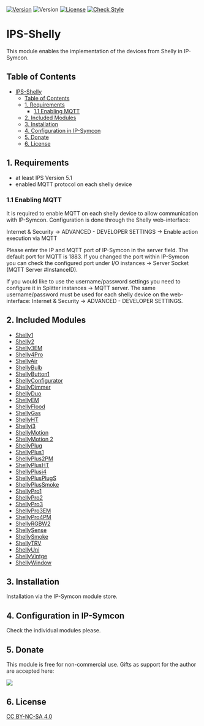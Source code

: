 [![Version](https://img.shields.io/badge/Symcon-PHPModul-red.svg)](https://www.symcon.de/service/dokumentation/entwicklerbereich/sdk-tools/sdk-php/)
![Version](https://img.shields.io/badge/Symcon%20Version-5.1%20%3E-blue.svg)
[![License](https://img.shields.io/badge/License-CC%20BY--NC--SA%204.0-green.svg)](https://creativecommons.org/licenses/by-nc-sa/4.0/)
[![Check Style](https://github.com/Schnittcher/IPS-Shelly/workflows/Check%20Style/badge.svg)](https://github.com/Schnittcher/IPS-Shelly/actions)

# IPS-Shelly
   This module enables the implementation of the devices from Shelly in IP-Symcon.
 
## Table of Contents
- [IPS-Shelly](#ips-shelly)
  - [Table of Contents](#table-of-contents)
  - [1. Requirements](#1-requirements)
    - [1.1 Enabling MQTT](#11-enabling-mqtt)
  - [2. Included Modules](#2-included-modules)
  - [3. Installation](#3-installation)
  - [4. Configuration in IP-Symcon](#4-configuration-in-ip-symcon)
  - [5. Donate](#5-donate)
  - [6. License](#6-license)
   
## 1. Requirements

* at least IPS Version 5.1
* enabled MQTT protocol on each shelly device

### 1.1 Enabling MQTT
It is required to enable MQTT on each shelly device to allow communication with IP-Symcon. Configuration is done through the Shelly web-interface:

Internet & Security -> ADVANCED - DEVELOPER SETTINGS -> Enable action execution via MQTT

Please enter the IP and MQTT port of IP-Symcon in the server field. The default port for MQTT is 1883. If you changed the port within IP-Symcon you can check the configured port under I/O instances -> Server Socket (MQTT Server #InstanceID).

If you would like to use the username/password settings you need to configure it in Splitter instances -> MQTT server. The same username/password must be used for each shelly device on the web-interface: Internet & Security -> ADVANCED - DEVELOPER SETTINGS.

## 2. Included Modules

* [Shelly1](Shelly1/README_en.md)
* [Shelly2](Shelly2/README_en.md)
* [Shelly3EM](Shelly3EM/README_en.md)
* [Shelly4Pro](Shelly4Pro/README_en.md)
* [ShellyAir](ShellyAir/README_en.md)
* [ShellyBulb](ShellyBulb/README_en.md)
* [ShellyButton1](ShellyButton1/README_en.md)
* [ShellyConfigurator](ShellyConfigurator/README_en.md)
* [ShellyDimmer](ShellyDimmer/README_en.md)
* [ShellyDuo](ShellyDuo/README_en.md)
* [ShellyEM](ShellyEM/README_en.md)
* [ShellyFlood](ShellyFlood/README_en.md)
* [ShellyGas](ShellyGas/README_en.md)
* [ShellyHT](ShellyHT/README_en.md)
* [Shellyi3](Shellyi3/README_en.md)
* [ShellyMotion](ShellyMotion/README_en.md)
* [ShellyMotion 2](ShellyMotion2/README_en.md)
* [ShellyPlug](ShellyPlug/README_en.md)
* [ShellyPlus1](ShellyPlus1/README_en.md)
* [ShellyPlus2PM](ShellyPlus2PM/README_en.md)
* [ShellyPlusHT](ShellyPlusHT/README_en.md)
* [ShellyPlusi4](ShellyPlusi4/README_en.md)
* [ShellyPlusPlugS](ShellyPlusPlugS/README_en.md)
* [ShellyPlusSmoke](ShellyPlusSmoke/README_en.md)
* [ShellyPro1](ShellyPro1/README_en.md)
* [ShellyPro2](ShellyPro2/README_en.md)
* [ShellyPro3](ShellyPro3/README_en.md)
* [ShellyPro3EM](ShellyPro3EM/README_en.md)
* [ShellyPro4PM](ShellyPro4PM/README_en.md)
* [ShellyRGBW2](ShellyRGBW2/README_en.md)
* [ShellySense](ShellySense/README_en.md)
* [ShellySmoke](ShellySmoke/README_en.md)
* [ShellyTRV](ShellyTRV/README_en.md)
* [ShellyUni](ShellyUni/README_en.md)
* [ShellyVintge](ShellyVintage/README_en.md)
* [ShellyWindow](ShellyWindow/README_en.md)

## 3. Installation
Installation via the IP-Symcon module store.

## 4. Configuration in IP-Symcon
Check the individual modules please.

## 5. Donate

This module is free for non-commercial use. Gifts as support for the author are accepted here:

<a href="https://www.paypal.com/cgi-bin/webscr?cmd=_s-xclick&hosted_button_id=EK4JRP87XLSHW" target="_blank"><img src="https://www.paypalobjects.com/en_US/i/btn/btn_donate_LG.gif" border="0" /></a>

## 6. License

[CC BY-NC-SA 4.0](https://creativecommons.org/licenses/by-nc-sa/4.0/)
